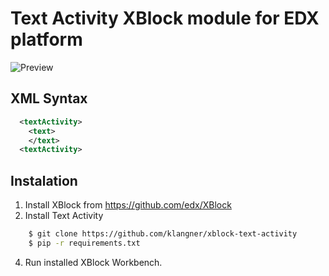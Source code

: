 # Text Activity XBlock module for EDX platform

![Preview](https://raw.github.com/klangner/xblock-text-activity/master/doc/preview.png)

## XML Syntax

```xml
  <textActivity>
    <text>
    </text>
  <textActivity>
```

## Instalation

1. Install XBlock from https://github.com/edx/XBlock
2. Install Text Activity
    
```bash
    $ git clone https://github.com/klangner/xblock-text-activity
    $ pip -r requirements.txt
```

4. Run installed XBlock Workbench.

